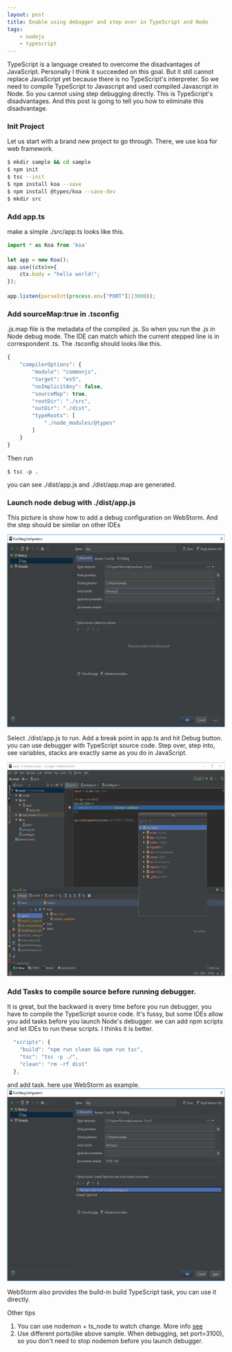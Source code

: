 ```yaml
---
layout: post
title: Enable using debugger and step over in TypeScript and Node
tags: 
    - nodejs
    - typescript
---
```


TypeScript is a language created to overcome the disadvantages of JavaScript. Personally I think it succeeded on this goal. But it still cannot replace JavaScript yet because there is no TypeScript's interpreter. So we need to compile TypeScript to Javascript and used compiled Javascript in Node. So you cannot using step debugging directly. This is TypeScript's disadvantages. And this post is going to tell you how to eliminate this disadvantage.

### Init Project
Let us start with a brand new project to go through. There, we use koa for web framework.

``` bash
$ mkdir sample && cd sample
$ npm init  
$ tsc --init
$ npm install koa --save
$ npm install @types/koa --save-dev
$ mkdir src
```

### Add app.ts
make a simple ./src/app.ts looks like this.

``` js
import * as Koa from 'koa'

let app = new Koa();
app.use((ctx)=>{
    ctx.body = "hello world!";
});

app.listen(parseInt(process.env["PORT"]||3000));
```

### Add sourceMap:true in .tsconfig

.js.map file is the metadata of the compiled .js. So when you run the .js in Node debug mode. The IDE can match which the current stepped line is in correspondent .ts. The .tsconfig should looks like this.
``` js
{
    "compilerOptions": {
        "module": "commonjs",
        "target": "es5",
        "noImplicitAny": false,
        "sourceMap": true,
        "rootDir": "./src",
        "outDir": "./dist",
        "typeRoots": [
            "./node_modules/@types"
        ]
    }
}

```

Then run
```
$ tsc -p .
```
you can see ./dist/app.js and ./dist/app.map are generated.

### Launch node debug with ./dist/app.js
This picture is show how to add a debug configuration on WebStorm. And the step should be similar on other IDEs

<img src="/assets/images/038cbbc3dc058b9e8bbf1810c0c9e6cc99b0a8af.png" width="690" height="445">

Select ./dist/app.js to run. Add a break point in app.ts and hit Debug button. you can use debugger with TypeScript source code. Step over, step into, see variables, stacks are exactly same as you do in JavaScript. 

<img src="/assets/images/eebdb38c558a4061b64be0c2832cb340a8a87431.png" width="690" height="494">

### Add Tasks to compile source before running debugger.

It is great, but the backward is every time before you run debugger, you have to compile the TypeScript source code. It's fussy, but some IDEs allow you add tasks before you launch Node's debugger.
we can add npm scripts and let IDEs to run these scripts. I thinks it is better.
``` js
  "scripts": {
    "build": "npm run clean && npm run tsc",
    "tsc": "tsc -p ./",
    "clean": "rm -rf dist"
  },
```

and add task. here use WebStorm as example.
<img src="/assets/images/5c5f256c110ed78b97bab7eb83a8ffdf2b2825a6.png" width="690" height="445">

WebStorm also provides the build-in build TypeScript task, you can use it directly.

Other tips
1. You can use nodemon + ts_node to watch change. More info [see](https://basarat.gitbooks.io/typescript/docs/quick/nodejs.html)
2. Use different ports(like above sample. When debugging, set port=3100), so you don't need to stop nodemon before you launch debugger.